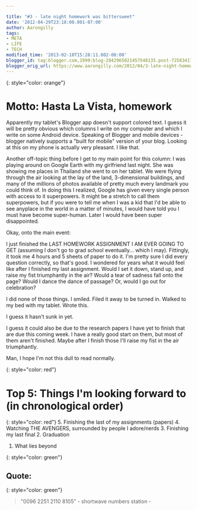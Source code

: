 ```yaml
---

title: "#3 - late night homework was bittersweet"
date: '2012-04-29T23:18:00.001-07:00'
author: Aarongilly
tags:
- META
- LIFE
- TECH
modified_time: '2013-02-10T15:28:11.002-08:00'
blogger_id: tag:blogger.com,1999:blog-2842965021457548135.post-7258341715119153555
blogger_orig_url: https://www.aarongilly.com/2012/04/3-late-night-homework-was-bittersweet.html
---
```


{: style="color: orange"}
# Motto: Hasta La Vista, homework

Apparently my tablet's Blogger app doesn't support colored text. I guess it will be pretty obvious which columns I write on my computer and which I write on some Android device. Speaking of Blogger and mobile devices - blogger natively supports a "built for mobile" version of your blog. Looking at this on my phone is actually very pleasant. I like that.

Another off-topic thing before I get to my main point for this column: I was playing around on Google Earth with my girlfriend last night. She was showing me places in Thailand she went to on her tablet. We were flying through the air looking at the lay of the land, 3-dimensional buildings, and many of the millions of photos available of pretty much every landmark you could think of. In doing this I realized, Google has given every single person with access to it superpowers. It might be a stretch to call them superpowers, but if you were to tell me when I was a kid that I'd be able to see anyplace in the world in a matter of minutes, I would have told you I must have become super-human. Later I would have been super disappointed.

Okay, onto the main event:

I just finished the LAST HOMEWORK ASSIGNMENT I AM EVER GOING TO GET (assuming I don't go to grad school eventually... which I may). Fittingly, it took me 4 hours and 5 sheets of paper to do it. I'm pretty sure I did every question correctly, so that's good. I wondered for years what it would feel like after I finished my last assignment. Would I set it down, stand up, and raise my fist triumphantly in the air? Would a tear of sadness fall onto the page? Would I dance the dance of passage? Or, would I go out for celebration?

I did none of those things. I smiled. Filed it away to be turned in. Walked to my bed with my tablet. Wrote this.

I guess it hasn't sunk in yet.

I guess it could also be due to the research papers I have yet to finish that are due this coming week. I have a really good start on them, but most of them aren't finished. Maybe after I finish those I'll raise my fist in the air triumphantly.

Man, I hope I'm not this dull to read normally.

{: style="color: red"}
# Top 5: Things I'm looking forward to (in chronological order)
{: style="color: red"}
5. Finishing the last of my assignments (papers)
4. Watching THE AVENGERS, surrounded by people I adore/nerds
3. Finishing my last final
2. Graduation
1. What lies beyond

{: style="color: green"}
## Quote:
{: style="color: green"}
> "0096 2251 2110 8105" - shortwave numbers station -